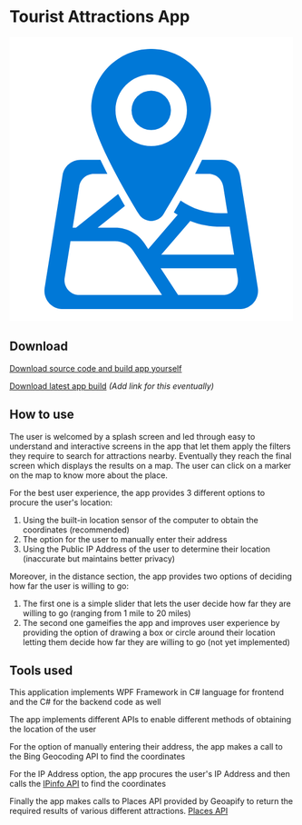 # Tourist Attractions App

![Hey](./FBLACodingAndProgramming2021-2022/Assets/logo.png)

## Download

[Download source code and build app yourself](https://github.com/Aeschyl/FBLA-Attractions-App/archive/refs/heads/master.zip)

[Download latest app build](#) _(Add link for this eventually)_

## How to use

The user is welcomed by a splash screen and led through easy to understand and interactive screens in the app that let them apply the filters they require to search for attractions nearby. Eventually they reach the final screen which displays the results on a map. The user can click on a marker on the map to know more about the place.

For the best user experience, the app provides 3 different options to procure the user's location:

1. Using the built-in location sensor of the computer to obtain the coordinates (recommended)
2. The option for the user to manually enter their address
3. Using the Public IP Address of the user to determine their location (inaccurate but maintains better privacy)

Moreover, in the distance section, the app provides two options of deciding how far the user is willing to go:

1. The first one is a simple slider that lets the user decide how far they are willing to go (ranging from 1 mile to 20 miles)
2. The second one gameifies the app and improves user experience by providing the option of drawing a box or circle around their location letting them decide how far they are willing to go (not yet implemented)

## Tools used

This application implements WPF Framework in C# language for frontend and the C# for the backend code as well

The app implements different APIs to enable different methods of obtaining the location of the user

For the option of manually entering their address, the app makes a call to the Bing Geocoding API to find the coordinates

For the IP Address option, the app procures the user's IP Address and then calls the [IPinfo API](https://ipinfo.io/products/ip-geolocation-api) to find the coordinates

Finally the app makes calls to Places API provided by Geoapify to return the required results of various different attractions. [Places API](https://www.geoapify.com/places-api)
